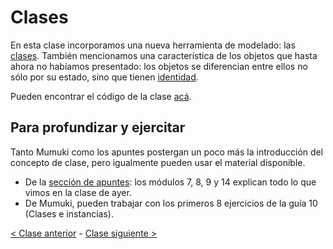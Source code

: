 # Clases

En esta clase incorporamos una nueva herramienta de modelado: las [clases](http://wiki.uqbar.org/wiki/articles/clases.html). También mencionamos una característica de los objetos que hasta ahora no habíamos presentado: los objetos se diferencian entre ellos no sólo por su estado, sino que tienen [identidad](http://wiki.uqbar.org/wiki/articles/igual-o-identico-----vs---.html).

Pueden encontrar el código de la clase [acá](https://github.com/pdep-mit/ejemplos-de-clase-wollok/tree/master/ejemplos-de-clase/src/clase03).

## Para profundizar y ejercitar

Tanto Mumuki como los apuntes postergan un poco más la introducción del concepto de clase, pero igualmente pueden usar el material disponible.
- De la [sección de apuntes](http://www.pdep.com.ar/material/apuntes): los módulos 7, 8, 9 y 14 explican todo lo que vimos en la clase de ayer.
- De Mumuki, pueden trabajar con los primeros 8 ejercicios de la guía 10 (Clases e instancias).

[< Clase anterior](https://github.com/pdep-mit/bitacora-de-clase/blob/master/clase-18.md) - [Clase siguiente >](https://github.com/pdep-mit/bitacora-de-clase/blob/master/clase-20.md)
